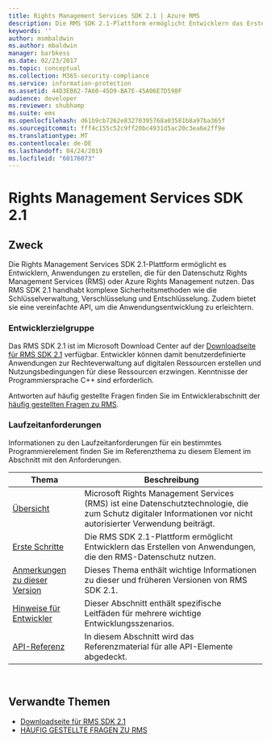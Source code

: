 ```yaml
---
title: Rights Management Services SDK 2.1 | Azure RMS
description: Die RMS SDK 2.1-Plattform ermöglicht Entwicklern das Erstellen von Anwendungen, die für den Datenschutz RMS oder Azure RMS nutzen.
keywords: ''
author: msmbaldwin
ms.author: mbaldwin
manager: barbkess
ms.date: 02/23/2017
ms.topic: conceptual
ms.collection: M365-security-compliance
ms.service: information-protection
ms.assetid: 44D3EB62-7A60-45D9-BA7E-45A06E7D598F
audience: developer
ms.reviewer: shubhamp
ms.suite: ems
ms.openlocfilehash: d61b9cb7262e83270395768a03581b8a97ba365f
ms.sourcegitcommit: fff4c155c52c9ff20bc4931d5ac20c3ea6e2ff9e
ms.translationtype: MT
ms.contentlocale: de-DE
ms.lasthandoff: 04/24/2019
ms.locfileid: "60176073"
---
```

# <a name="rights-management-services-sdk-21"></a>Rights Management Services SDK 2.1

## <a name="purpose"></a>Zweck

Die Rights Management Services SDK 2.1-Plattform ermöglicht es Entwicklern, Anwendungen zu erstellen, die für den Datenschutz Rights Management Services (RMS) oder Azure Rights Management nutzen. Das RMS SDK 2.1 handhabt komplexe Sicherheitsmethoden wie die Schlüsselverwaltung, Verschlüsselung und Entschlüsselung. Zudem bietet sie eine vereinfachte API, um die Anwendungsentwicklung zu erleichtern.

### <a name="developer-audience"></a>Entwicklerzielgruppe

Das RMS SDK 2.1 ist im Microsoft Download Center auf der [Downloadseite für RMS SDK 2.1](https://www.microsoft.com/download/details.aspx?id=38397) verfügbar. Entwickler können damit benutzerdefinierte Anwendungen zur Rechteverwaltung auf digitalen Ressourcen erstellen und Nutzungsbedingungen für diese Ressourcen erzwingen. Kenntnisse der Programmiersprache C++ sind erforderlich.

Antworten auf häufig gestellte Fragen finden Sie im Entwicklerabschnitt der [häufig gestellten Fragen zu RMS](https://aka.ms/adrmsfaq).

### <a name="run-time-requirements"></a>Laufzeitanforderungen

Informationen zu den Laufzeitanforderungen für ein bestimmtes Programmierelement finden Sie im Referenzthema zu diesem Element im Abschnitt mit den Anforderungen.

|Thema|Beschreibung|
|-----|--------|
|[Übersicht](ad-rms-overview.md)|Microsoft Rights Management Services (RMS) ist eine Datenschutztechnologie, die zum Schutz digitaler Informationen vor nicht autorisierter Verwendung beiträgt.|
|[Erste Schritte](getting-started-with-ad-rms-2-0.md)|Die RMS SDK 2.1-Plattform ermöglicht Entwicklern das Erstellen von Anwendungen, die den RMS-Datenschutz nutzen.|
|[Anmerkungen zu dieser Version](release-notes-rtm.md)|Dieses Thema enthält wichtige Informationen zu dieser und früheren Versionen von RMS SDK 2.1.|
|[Hinweise für Entwickler](developer-notes.md)|Dieser Abschnitt enthält spezifische Leitfäden für mehrere wichtige Entwicklungsszenarios.|
|[API-Referenz](api-reference-2-1.md)|In diesem Abschnitt wird das Referenzmaterial für alle API-Elemente abgedeckt.|

 

## <a name="related-topics"></a>Verwandte Themen

* [Downloadseite für RMS SDK 2.1](https://www.microsoft.com/download/details.aspx?id=38397)
* [HÄUFIG GESTELLTE FRAGEN ZU RMS](https://aka.ms/adrmsfaq )
